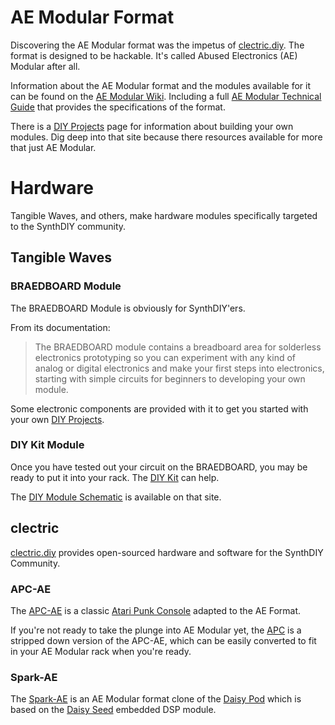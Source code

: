 # AE Modular Format

Discovering the AE Modular format was the impetus of [clectric.diy](https://clectric.diy). The format is designed to be hackable. It's called Abused Electronics (AE) Modular after all.

Information about the AE Modular format and the modules available for it can be found on the [AE Modular Wiki](https://wiki.aemodular.com/). Including a full [AE Modular Technical Guide](https://wiki.aemodular.com/#/diy/aemodular-technical-guide.md) that provides the specifications of the format.

There is a [DIY Projects](https://wiki.aemodular.com/#/diy) page for information about building your own modules. Dig deep into that site because there resources available for more that just AE Modular.

# Hardware

Tangible Waves, and others, make hardware modules specifically targeted to the SynthDIY community.

## Tangible Waves

### BRAEDBOARD Module

The BRAEDBOARD Module is obviously for SynthDIY'ers.

From its documentation:
> The BRAEDBOARD module contains a breadboard area for solderless electronics prototyping so you can experiment with any kind of analog or digital electronics and make your first steps into electronics, starting with simple circuits for beginners to developing your own module.

Some electronic components are provided with it to get you started with your own [DIY Projects](https://wiki.aemodular.com/#/diy).

### DIY Kit Module

Once you have tested out your circuit on the BRAEDBOARD, you may be ready to put it into your rack. The [DIY Kit](https://wiki.aemodular.com/#/modules/diy-kit) can help.

The [DIY Module Schematic](source/DIY-Kit/DIY-module-schematic.pdf) is available on that site.

## clectric

[clectric.diy](https://clectric.diy) provides open-sourced hardware and software for the SynthDIY Community.

### APC-AE

The [APC-AE](https://clectric.diy/APC-AE) is a classic [Atari Punk Console](https://sdiy.info/wiki/Atari_Punk_Console) adapted to the AE Format.

If you're not ready to take the plunge into AE Modular yet, the [APC](https://clectric.diy/APC) is a stripped down version of the APC-AE, which can be easily converted to fit in your AE Modular rack when you're ready.

### Spark-AE

The [Spark-AE](https://clectric.diy/Spark-AE) is an AE Modular format clone of the [Daisy Pod](https://daisy.audio/product/Daisy-Pod/) which is based on the [Daisy Seed](https://daisy.audio/hardware/Seed/) embedded DSP module.
